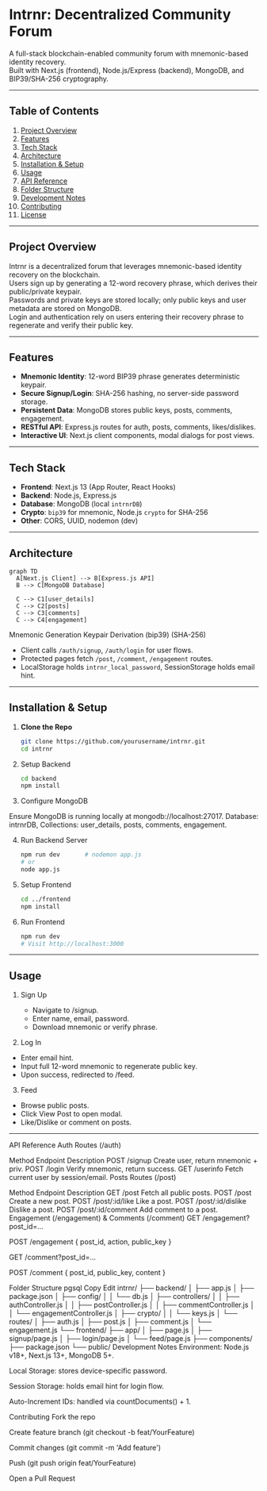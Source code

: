 # Intrnr: Decentralized Community Forum

A full-stack blockchain-enabled community forum with mnemonic-based identity recovery.  
Built with Next.js (frontend), Node.js/Express (backend), MongoDB, and BIP39/SHA-256 cryptography.

---

## Table of Contents

1. [Project Overview](#project-overview)  
2. [Features](#features)  
3. [Tech Stack](#tech-stack)  
4. [Architecture](#architecture)  
5. [Installation & Setup](#installation--setup)  
6. [Usage](#usage)  
7. [API Reference](#api-reference)  
8. [Folder Structure](#folder-structure)  
9. [Development Notes](#development-notes)  
10. [Contributing](#contributing)  
11. [License](#license)  

---

## Project Overview

Intrnr is a decentralized forum that leverages mnemonic-based identity recovery on the blockchain.  
Users sign up by generating a 12-word recovery phrase, which derives their public/private keypair.  
Passwords and private keys are stored locally; only public keys and user metadata are stored on MongoDB.  
Login and authentication rely on users entering their recovery phrase to regenerate and verify their public key.

---

## Features

- **Mnemonic Identity**: 12-word BIP39 phrase generates deterministic keypair.  
- **Secure Signup/Login**: SHA-256 hashing, no server-side password storage.  
- **Persistent Data**: MongoDB stores public keys, posts, comments, engagement.  
- **RESTful API**: Express.js routes for auth, posts, comments, likes/dislikes.  
- **Interactive UI**: Next.js client components, modal dialogs for post views.  

---

## Tech Stack

- **Frontend**: Next.js 13 (App Router, React Hooks)  
- **Backend**: Node.js, Express.js  
- **Database**: MongoDB (local `intrnrDB`)  
- **Crypto**: `bip39` for mnemonic, Node.js `crypto` for SHA-256  
- **Other**: CORS, UUID, nodemon (dev)

---

## Architecture

```mermaid
graph TD
  A[Next.js Client] --> B[Express.js API]
  B --> C[MongoDB Database]

  C --> C1[user_details]
  C --> C2[posts]
  C --> C3[comments]
  C --> C4[engagement]
```

Mnemonic Generation Keypair Derivation
(bip39) (SHA-256)

- Client calls `/auth/signup`, `/auth/login` for user flows.  
- Protected pages fetch `/post`, `/comment`, `/engagement` routes.  
- LocalStorage holds `intrnr_local_password`, SessionStorage holds email hint.  

---

## Installation & Setup

1. **Clone the Repo**  
   ```bash
   git clone https://github.com/yourusername/intrnr.git
   cd intrnr
   ```
   
2. Setup Backend
   ```bash
   cd backend
   npm install
   ```


3. Configure MongoDB

Ensure MongoDB is running locally at mongodb://localhost:27017.
Database: intrnrDB, Collections: user_details, posts, comments, engagement.

4. Run Backend Server
   ```bash
   npm run dev       # nodemon app.js
   # or
   node app.js
   ```

5. Setup Frontend

   ```bash
   cd ../frontend
   npm install
   ```
   
5. Run Frontend

   ```bash
   npm run dev
   # Visit http://localhost:3000
   ```
   
---

## Usage
1. Sign Up
    - Navigate to /signup.
    - Enter name, email, password.
    - Download mnemonic or verify phrase.

2. Log In
  - Enter email hint.
  - Input full 12-word mnemonic to regenerate public key.
  - Upon success, redirected to /feed.
   
3. Feed
 - Browse public posts.
 - Click View Post to open modal.
 - Like/Dislike or comment on posts.

---

API Reference
Auth Routes (/auth)

Method	Endpoint	Description
POST	/signup	Create user, return mnemonic + priv.
POST	/login	Verify mnemonic, return success.
GET	/userinfo	Fetch current user by session/email.
Posts Routes (/post)

Method	Endpoint	Description
GET	/post	Fetch all public posts.
POST	/post	Create a new post.
POST	/post/:id/like	Like a post.
POST	/post/:id/dislike	Dislike a post.
POST	/post/:id/comment	Add comment to a post.
Engagement (/engagement) & Comments (/comment)
GET /engagement?post_id=...

POST /engagement { post_id, action, public_key }

GET /comment?post_id=...

POST /comment { post_id, public_key, content }

Folder Structure
pgsql
Copy
Edit
intrnr/
├── backend/
│   ├── app.js
│   ├── package.json
│   ├── config/
│   │   └── db.js
│   ├── controllers/
│   │   ├── authController.js
│   │   ├── postController.js
│   │   ├── commentController.js
│   │   └── engagementController.js
│   ├── crypto/
│   │   └── keys.js
│   └── routes/
│       ├── auth.js
│       ├── post.js
│       ├── comment.js
│       └── engagement.js
└── frontend/
    ├── app/
    │   ├── page.js
    │   ├── signup/page.js
    │   ├── login/page.js
    │   └── feed/page.js
    ├── components/
    ├── package.json
    └── public/
Development Notes
Environment: Node.js v18+, Next.js 13+, MongoDB 5+.

Local Storage: stores device-specific password.

Session Storage: holds email hint for login flow.

Auto-Increment IDs: handled via countDocuments() + 1.

Contributing
Fork the repo

Create feature branch (git checkout -b feat/YourFeature)

Commit changes (git commit -m 'Add feature')

Push (git push origin feat/YourFeature)

Open a Pull Request
